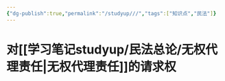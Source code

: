 ```yaml
---
{"dg-publish":true,"permalink":"/studyup///","tags":["知识点","民法"]}
---
```


# 对[[学习笔记studyup/民法总论/无权代理责任\|无权代理责任]]的请求权